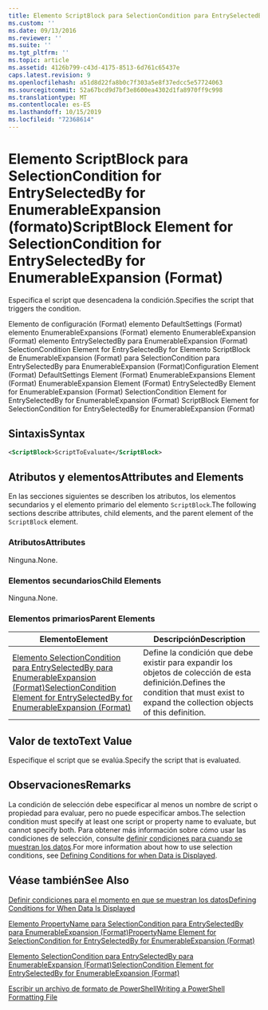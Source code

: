 ```yaml
---
title: Elemento ScriptBlock para SelectionCondition para EntrySelectedBy para EnumerableExpansion (Format) | Microsoft Docs
ms.custom: ''
ms.date: 09/13/2016
ms.reviewer: ''
ms.suite: ''
ms.tgt_pltfrm: ''
ms.topic: article
ms.assetid: 4126b799-c43d-4175-8513-6d761c65437e
caps.latest.revision: 9
ms.openlocfilehash: a51d8d22fa8b0c7f303a5e8f37edcc5e57724063
ms.sourcegitcommit: 52a67bcd9d7bf3e8600ea4302d1fa8970ff9c998
ms.translationtype: MT
ms.contentlocale: es-ES
ms.lasthandoff: 10/15/2019
ms.locfileid: "72368614"
---
```

# <a name="scriptblock-element-for-selectioncondition-for-entryselectedby-for-enumerableexpansion-format"></a><span data-ttu-id="ca511-102">Elemento ScriptBlock para SelectionCondition for EntrySelectedBy for EnumerableExpansion (formato)</span><span class="sxs-lookup"><span data-stu-id="ca511-102">ScriptBlock Element for SelectionCondition for EntrySelectedBy for EnumerableExpansion (Format)</span></span>

<span data-ttu-id="ca511-103">Especifica el script que desencadena la condición.</span><span class="sxs-lookup"><span data-stu-id="ca511-103">Specifies the script that triggers the condition.</span></span>

<span data-ttu-id="ca511-104">Elemento de configuración (Format) elemento DefaultSettings (Format) elemento EnumerableExpansions (Format) elemento EnumerableExpansion (Format) elemento EntrySelectedBy para EnumerableExpansion (Format) SelectionCondition Element for EntrySelectedBy for Elemento ScriptBlock de EnumerableExpansion (Format) para SelectionCondition para EntrySelectedBy para EnumerableExpansion (Format)</span><span class="sxs-lookup"><span data-stu-id="ca511-104">Configuration Element (Format) DefaultSettings Element (Format) EnumerableExpansions Element (Format) EnumerableExpansion Element (Format) EntrySelectedBy Element for EnumerableExpansion (Format) SelectionCondition Element for EntrySelectedBy for EnumerableExpansion (Format) ScriptBlock Element for SelectionCondition for EntrySelectedBy for EnumerableExpansion (Format)</span></span>

## <a name="syntax"></a><span data-ttu-id="ca511-105">Sintaxis</span><span class="sxs-lookup"><span data-stu-id="ca511-105">Syntax</span></span>

```xml
<ScriptBlock>ScriptToEvaluate</ScriptBlock>
```

## <a name="attributes-and-elements"></a><span data-ttu-id="ca511-106">Atributos y elementos</span><span class="sxs-lookup"><span data-stu-id="ca511-106">Attributes and Elements</span></span>

<span data-ttu-id="ca511-107">En las secciones siguientes se describen los atributos, los elementos secundarios y el elemento primario del elemento `ScriptBlock`.</span><span class="sxs-lookup"><span data-stu-id="ca511-107">The following sections describe attributes, child elements, and the parent element of the `ScriptBlock` element.</span></span>

### <a name="attributes"></a><span data-ttu-id="ca511-108">Atributos</span><span class="sxs-lookup"><span data-stu-id="ca511-108">Attributes</span></span>

<span data-ttu-id="ca511-109">Ninguna.</span><span class="sxs-lookup"><span data-stu-id="ca511-109">None.</span></span>

### <a name="child-elements"></a><span data-ttu-id="ca511-110">Elementos secundarios</span><span class="sxs-lookup"><span data-stu-id="ca511-110">Child Elements</span></span>

<span data-ttu-id="ca511-111">Ninguna.</span><span class="sxs-lookup"><span data-stu-id="ca511-111">None.</span></span>

### <a name="parent-elements"></a><span data-ttu-id="ca511-112">Elementos primarios</span><span class="sxs-lookup"><span data-stu-id="ca511-112">Parent Elements</span></span>

|<span data-ttu-id="ca511-113">Elemento</span><span class="sxs-lookup"><span data-stu-id="ca511-113">Element</span></span>|<span data-ttu-id="ca511-114">Descripción</span><span class="sxs-lookup"><span data-stu-id="ca511-114">Description</span></span>|
|-------------|-----------------|
|[<span data-ttu-id="ca511-115">Elemento SelectionCondition para EntrySelectedBy para EnumerableExpansion (Format)</span><span class="sxs-lookup"><span data-stu-id="ca511-115">SelectionCondition Element for EntrySelectedBy for EnumerableExpansion (Format)</span></span>](./selectioncondition-element-for-entryselectedby-for-enumerableexpansion-format.md)|<span data-ttu-id="ca511-116">Define la condición que debe existir para expandir los objetos de colección de esta definición.</span><span class="sxs-lookup"><span data-stu-id="ca511-116">Defines the condition that must exist to expand the collection objects of this definition.</span></span>|

## <a name="text-value"></a><span data-ttu-id="ca511-117">Valor de texto</span><span class="sxs-lookup"><span data-stu-id="ca511-117">Text Value</span></span>

<span data-ttu-id="ca511-118">Especifique el script que se evalúa.</span><span class="sxs-lookup"><span data-stu-id="ca511-118">Specify the script that is evaluated.</span></span>

## <a name="remarks"></a><span data-ttu-id="ca511-119">Observaciones</span><span class="sxs-lookup"><span data-stu-id="ca511-119">Remarks</span></span>

<span data-ttu-id="ca511-120">La condición de selección debe especificar al menos un nombre de script o propiedad para evaluar, pero no puede especificar ambos.</span><span class="sxs-lookup"><span data-stu-id="ca511-120">The selection condition must specify at least one script or property name to evaluate, but cannot specify both.</span></span> <span data-ttu-id="ca511-121">Para obtener más información sobre cómo usar las condiciones de selección, consulte [definir condiciones para cuando se muestran los datos](./defining-conditions-for-displaying-data.md).</span><span class="sxs-lookup"><span data-stu-id="ca511-121">For more information about how to use selection conditions, see [Defining Conditions for when Data is Displayed](./defining-conditions-for-displaying-data.md).</span></span>

## <a name="see-also"></a><span data-ttu-id="ca511-122">Véase también</span><span class="sxs-lookup"><span data-stu-id="ca511-122">See Also</span></span>

[<span data-ttu-id="ca511-123">Definir condiciones para el momento en que se muestran los datos</span><span class="sxs-lookup"><span data-stu-id="ca511-123">Defining Conditions for When Data Is Displayed</span></span>](./defining-conditions-for-displaying-data.md)

[<span data-ttu-id="ca511-124">Elemento PropertyName para SelectionCondition para EntrySelectedBy para EnumerableExpansion (Format)</span><span class="sxs-lookup"><span data-stu-id="ca511-124">PropertyName Element for SelectionCondition for EntrySelectedBy for EnumerableExpansion (Format)</span></span>](./propertyname-element-for-selectioncondition-for-entryselectedby-for-enumerableexpansion-format.md)

[<span data-ttu-id="ca511-125">Elemento SelectionCondition para EntrySelectedBy para EnumerableExpansion (Format)</span><span class="sxs-lookup"><span data-stu-id="ca511-125">SelectionCondition Element for EntrySelectedBy for EnumerableExpansion (Format)</span></span>](./selectioncondition-element-for-entryselectedby-for-enumerableexpansion-format.md)

[<span data-ttu-id="ca511-126">Escribir un archivo de formato de PowerShell</span><span class="sxs-lookup"><span data-stu-id="ca511-126">Writing a PowerShell Formatting File</span></span>](./writing-a-powershell-formatting-file.md)
